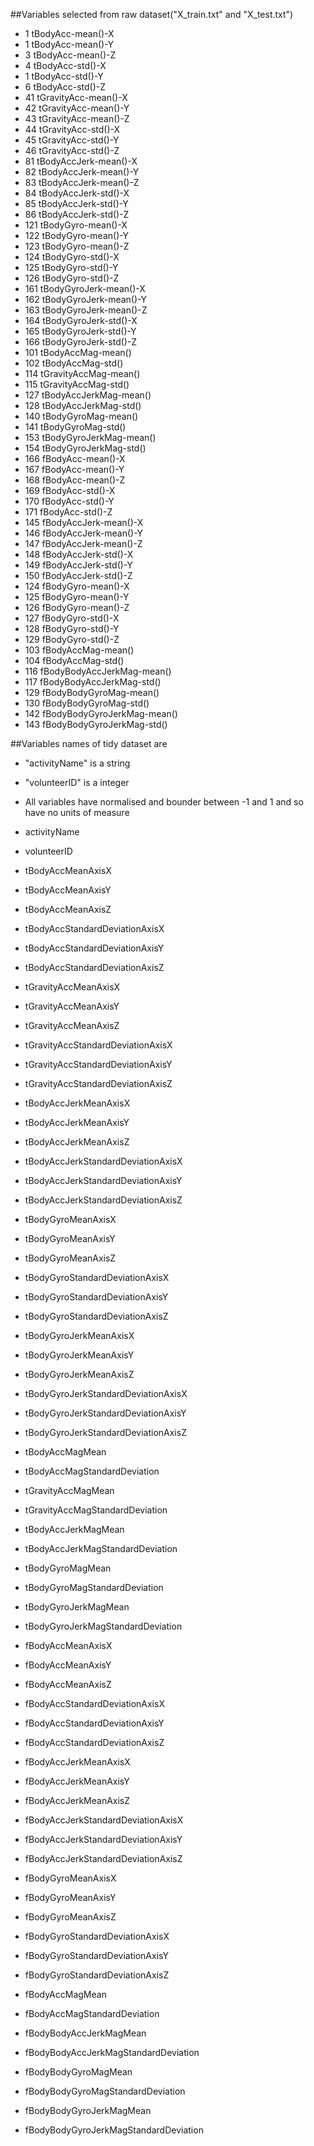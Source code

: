 ##Variables selected from raw dataset("X_train.txt" and "X_test.txt")

* 1 tBodyAcc-mean()-X
* 1 tBodyAcc-mean()-Y
* 3 tBodyAcc-mean()-Z
* 4 tBodyAcc-std()-X
* 1 tBodyAcc-std()-Y
* 6 tBodyAcc-std()-Z
* 41 tGravityAcc-mean()-X
* 42 tGravityAcc-mean()-Y
* 43 tGravityAcc-mean()-Z
* 44 tGravityAcc-std()-X
* 45 tGravityAcc-std()-Y
* 46 tGravityAcc-std()-Z
* 81 tBodyAccJerk-mean()-X
* 82 tBodyAccJerk-mean()-Y
* 83 tBodyAccJerk-mean()-Z
* 84 tBodyAccJerk-std()-X
* 85 tBodyAccJerk-std()-Y
* 86 tBodyAccJerk-std()-Z
* 121 tBodyGyro-mean()-X
* 122 tBodyGyro-mean()-Y
* 123 tBodyGyro-mean()-Z
* 124 tBodyGyro-std()-X
* 125 tBodyGyro-std()-Y
* 126 tBodyGyro-std()-Z
* 161 tBodyGyroJerk-mean()-X
* 162 tBodyGyroJerk-mean()-Y
* 163 tBodyGyroJerk-mean()-Z
* 164 tBodyGyroJerk-std()-X
* 165 tBodyGyroJerk-std()-Y
* 166 tBodyGyroJerk-std()-Z
* 101 tBodyAccMag-mean()
* 102 tBodyAccMag-std()
* 114 tGravityAccMag-mean()
* 115 tGravityAccMag-std()
* 127 tBodyAccJerkMag-mean()
* 128 tBodyAccJerkMag-std()
* 140 tBodyGyroMag-mean()
* 141 tBodyGyroMag-std()
* 153 tBodyGyroJerkMag-mean()
* 154 tBodyGyroJerkMag-std()
* 166 fBodyAcc-mean()-X
* 167 fBodyAcc-mean()-Y
* 168 fBodyAcc-mean()-Z
* 169 fBodyAcc-std()-X
* 170 fBodyAcc-std()-Y
* 171 fBodyAcc-std()-Z
* 145 fBodyAccJerk-mean()-X
* 146 fBodyAccJerk-mean()-Y
* 147 fBodyAccJerk-mean()-Z
* 148 fBodyAccJerk-std()-X
* 149 fBodyAccJerk-std()-Y
* 150 fBodyAccJerk-std()-Z
* 124 fBodyGyro-mean()-X
* 125 fBodyGyro-mean()-Y
* 126 fBodyGyro-mean()-Z
* 127 fBodyGyro-std()-X
* 128 fBodyGyro-std()-Y
* 129 fBodyGyro-std()-Z
* 103 fBodyAccMag-mean()
* 104 fBodyAccMag-std()
* 116 fBodyBodyAccJerkMag-mean()
* 117 fBodyBodyAccJerkMag-std()
* 129 fBodyBodyGyroMag-mean()
* 130 fBodyBodyGyroMag-std()
* 142 fBodyBodyGyroJerkMag-mean()
* 143 fBodyBodyGyroJerkMag-std()

##Variables names of tidy dataset are

* "activityName" is a string
* "volunteerID" is a integer
* All variables have normalised and bounder between -1 and 1 and so have no units of measure


* activityName
* volunteerID
* tBodyAccMeanAxisX
* tBodyAccMeanAxisY
* tBodyAccMeanAxisZ
* tBodyAccStandardDeviationAxisX
* tBodyAccStandardDeviationAxisY
* tBodyAccStandardDeviationAxisZ
* tGravityAccMeanAxisX
* tGravityAccMeanAxisY
* tGravityAccMeanAxisZ
* tGravityAccStandardDeviationAxisX
* tGravityAccStandardDeviationAxisY
* tGravityAccStandardDeviationAxisZ
* tBodyAccJerkMeanAxisX
* tBodyAccJerkMeanAxisY
* tBodyAccJerkMeanAxisZ
* tBodyAccJerkStandardDeviationAxisX
* tBodyAccJerkStandardDeviationAxisY
* tBodyAccJerkStandardDeviationAxisZ
* tBodyGyroMeanAxisX
* tBodyGyroMeanAxisY
* tBodyGyroMeanAxisZ
* tBodyGyroStandardDeviationAxisX
* tBodyGyroStandardDeviationAxisY
* tBodyGyroStandardDeviationAxisZ
* tBodyGyroJerkMeanAxisX
* tBodyGyroJerkMeanAxisY
* tBodyGyroJerkMeanAxisZ
* tBodyGyroJerkStandardDeviationAxisX
* tBodyGyroJerkStandardDeviationAxisY
* tBodyGyroJerkStandardDeviationAxisZ
* tBodyAccMagMean
* tBodyAccMagStandardDeviation
* tGravityAccMagMean
* tGravityAccMagStandardDeviation
* tBodyAccJerkMagMean
* tBodyAccJerkMagStandardDeviation
* tBodyGyroMagMean
* tBodyGyroMagStandardDeviation
* tBodyGyroJerkMagMean
* tBodyGyroJerkMagStandardDeviation
* fBodyAccMeanAxisX
* fBodyAccMeanAxisY
* fBodyAccMeanAxisZ
* fBodyAccStandardDeviationAxisX
* fBodyAccStandardDeviationAxisY
* fBodyAccStandardDeviationAxisZ
* fBodyAccJerkMeanAxisX
* fBodyAccJerkMeanAxisY
* fBodyAccJerkMeanAxisZ
* fBodyAccJerkStandardDeviationAxisX
* fBodyAccJerkStandardDeviationAxisY
* fBodyAccJerkStandardDeviationAxisZ
* fBodyGyroMeanAxisX
* fBodyGyroMeanAxisY
* fBodyGyroMeanAxisZ
* fBodyGyroStandardDeviationAxisX
* fBodyGyroStandardDeviationAxisY
* fBodyGyroStandardDeviationAxisZ
* fBodyAccMagMean
* fBodyAccMagStandardDeviation
* fBodyBodyAccJerkMagMean
* fBodyBodyAccJerkMagStandardDeviation
* fBodyBodyGyroMagMean
* fBodyBodyGyroMagStandardDeviation
* fBodyBodyGyroJerkMagMean
* fBodyBodyGyroJerkMagStandardDeviation
